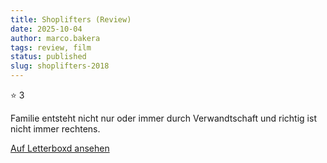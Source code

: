 ```yaml
---
title: Shoplifters (Review)
date: 2025-10-04
author: marco.bakera
tags: review, film
status: published
slug: shoplifters-2018
---
```


⭐ 3

Familie entsteht nicht nur oder immer durch Verwandtschaft und richtig ist nicht immer rechtens.

[Auf Letterboxd ansehen](https://boxd.it/bfIEMv)

